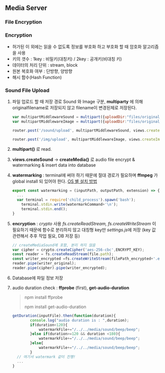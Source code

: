 ## Media Server

### File Encryption



### Encryption

- 허가된 이 외에는 읽을 수 없도록 정보를 부호화 하고 부호화 할 때 암호화 알고리즘을 사용
- 키의 갯수 : 1key :  비밀키(대칭키) / 2key : 공개키(비대칭 키)
- 데이터의 처리 단위 : stream, block
- 원본 복호화 여부 : 단방향, 양방향
- 해시 함수(Hash Function)





### Sound File Upload

1. 파일 업로드 할 때 저장 경로 Sound 와 Image 구분, **multiparty** 에 의해 originalfilename로 저장되지 않고 filename이 변경된체로 저장된다.

   ```js
   var multipartMiddlewareSound = multipart({uploadDir:"files/original_sound/"});
   var multipartMiddlewareImage = multipart({uploadDir:"files/original_image/"});

   router.post('/sound/upload', multipartMiddlewareSound, views.createSound);

   router.post('/img/upload', multipartMiddlewareImage, views.createImage);

   ```


2. **multipart()** 로 read.

3. **views.createSound** -> **createMedia()** 로 audio file encrypt & watermarking & insert data into database

4. **watermarking** : terminal에 써야 하기 때문에 절대 경로가 필요하며 **ffmpeg** 가 global install 되 있어야 한다. [OS 별 설치 방법](https://github.com/adaptlearning/adapt_authoring/wiki/Installing-FFmpeg)

   ```js
   export const watermarking = (inputPath, outputPath, extension) => {
     ...
     var terminal = require('child_process').spawn('bash');
       terminal.stdin.write(watermarkCommand+'\n');
       terminal.stdin.end();
   }
   ```

5. **encryption** : *crypto* 사용  *fs.createReadStream, fs.createWriteStream*  이 필요하기 때문에 함수로 분리하지 않고 대칭형 key만 *settings.js*에 저장 (key 값 관련해서 추후 작업 필요, DB 저장 등)

   ```js
   // createMediaSound에 포함, 분리 하지 않음
   var cipher = crypto.createCipher('aes-256-cbc',ENCRYPT_KEY);
   const reader = fs.createReadStream(file.path);
   const writer_encrypted =fs.createWriteStream(filePath_encrypted+'.enc');
   reader.pipe(writer_original);
   reader.pipe(cipher).pipe(writer_encrypted);
   ```

6. Database에 파일 정보 저장

7. audio duration check : **ffprobe** (first), **get-audio-duration** 

   > npm install ffprobe
   >
   > npm install get-audio-duration

   ```js
   getDuration(inputFile).then(function(duration){
           console.log("audio duration is : ",duration);
           if(duration<120){
               watermarkFile+="/../../media/sound/beep/beep";
           }else if(duration>=120 && duration <180){
               watermarkFile+="/../../media/sound/beep/beep";
           }else{
               watermarkFile+="/../../media/sound/beep/beep";
           }
     // 여기서 watermark 같이 진행!
     ...
   }
   ```

